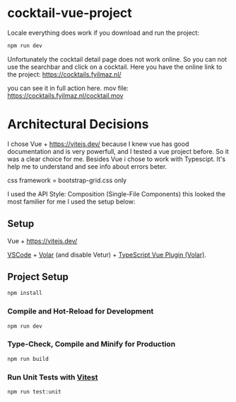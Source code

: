 
# cocktail-vue-project

Locale everything does work if you download and run the project:
```sh
npm run dev
```
Unfortunately the cocktail detail page does not work online. So you can not use the searchbar and click on a cocktail.
Here you have the online link to the project: https://cocktails.fyilmaz.nl/

you can see it in full action here. mov file:
https://cocktails.fyilmaz.nl/cocktail.mov

# Architectural Decisions

I chose Vue + https://vitejs.dev/ because I knew vue has good documentation and is very powerfull, and I tested a vue project before. So it was a clear choice for me.
Besides Vue i chose to work with Typescipt. It's help me to understand and see info about errors beter.

css framework = bootstrap-grid.css only

I used the API Style: Composition (Single-File Components) this looked the most familier for me
I used the setup below:

## Setup

Vue + https://vitejs.dev/ 

[VSCode](https://code.visualstudio.com/) + [Volar](https://marketplace.visualstudio.com/items?itemName=Vue.volar) (and disable Vetur) + [TypeScript Vue Plugin (Volar)](https://marketplace.visualstudio.com/items?itemName=Vue.vscode-typescript-vue-plugin).


## Project Setup

```sh
npm install
```

### Compile and Hot-Reload for Development

```sh
npm run dev
```

### Type-Check, Compile and Minify for Production

```sh
npm run build
```

### Run Unit Tests with [Vitest](https://vitest.dev/)

```sh
npm run test:unit
```